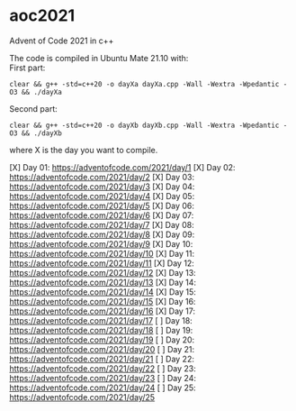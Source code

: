 # aoc2021
Advent of Code 2021 in c++

The code is compiled in Ubuntu Mate 21.10 with:  
First part:
```
clear && g++ -std=c++20 -o dayXa dayXa.cpp -Wall -Wextra -Wpedantic -O3 && ./dayXa
```
Second part:
```
clear && g++ -std=c++20 -o dayXb dayXb.cpp -Wall -Wextra -Wpedantic -O3 && ./dayXb
```
where X is the day you want to compile.

[X] Day 01: https://adventofcode.com/2021/day/1
[X] Day 02: https://adventofcode.com/2021/day/2
[X] Day 03: https://adventofcode.com/2021/day/3
[X] Day 04: https://adventofcode.com/2021/day/4
[X] Day 05: https://adventofcode.com/2021/day/5
[X] Day 06: https://adventofcode.com/2021/day/6
[X] Day 07: https://adventofcode.com/2021/day/7
[X] Day 08: https://adventofcode.com/2021/day/8
[X] Day 09: https://adventofcode.com/2021/day/9
[X] Day 10: https://adventofcode.com/2021/day/10
[X] Day 11: https://adventofcode.com/2021/day/11
[X] Day 12: https://adventofcode.com/2021/day/12
[X] Day 13: https://adventofcode.com/2021/day/13
[X] Day 14: https://adventofcode.com/2021/day/14
[X] Day 15: https://adventofcode.com/2021/day/15
[X] Day 16: https://adventofcode.com/2021/day/16
[X] Day 17: https://adventofcode.com/2021/day/17
[ ] Day 18: https://adventofcode.com/2021/day/18
[ ] Day 19: https://adventofcode.com/2021/day/19
[ ] Day 20: https://adventofcode.com/2021/day/20
[ ] Day 21: https://adventofcode.com/2021/day/21
[ ] Day 22: https://adventofcode.com/2021/day/22
[ ] Day 23: https://adventofcode.com/2021/day/23
[ ] Day 24: https://adventofcode.com/2021/day/24
[ ] Day 25: https://adventofcode.com/2021/day/25

